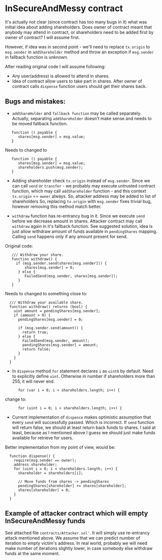 # InSecureAndMessy contract

It's actually not clear (since contract has too many bugs in it) what was initial idea about adding shareholders. Does owner of contract meant that anybody may attend in contract, or shareholders need to be added first by owner of contract? I will assume first.

However, if idea was in second point - we'll need to replace `tx.origin` to `msg.sender` in `addShareholder` method and throw an exception if `msg.sender` in fallback function is unknown.

After reading original code I will assume following:

- Any user(address) is allowed to attend in shares.
- Idea of contract allow users to take part in shares. After owner of contract calls `dispense` function users should get their shares back.


## Bugs and mistakes:

- `addShareHolder` and `fallback function` may be called separately. Actually, separating `addShareholder` doesn't make sense and needs to be moved fallback function.

```
   function () payable {
      shares[msg.sender] = msg.value;
   }
```

Needs to changed to

```
   function () payable {
      shares[msg.sender] = msg.value;
	  shareholders.push(msg.sender);
   }
```

- Adding shareholder check `tx.origin` instead of `msg.sender`. Since we can call `send` or `transfer` - we probably may execute untrusted contract function, which may call `addShareholder` function - and this context `tx.origin` == `owner` always. So, attacker address may be added to list of shareholders
So, replacing `tx.origin` with `msg.sender` fixes trivial bug, however removing this method match better.

- `withdraw` function has re-entrancy bug in it. Since we execute `send` before we decrease amount in shares. Attacker contract may call `withdraw` again in it's fallback function. See suggested solution, idea is just allow withdraw amount of funds available in `pendingShares` mapping. Calling `send` happens only if any amount present for send.

Original code:
```
   /// Withdraw your share.
   function withdraw() {
     if (msg.sender.send(shares[msg.sender])) {
         shares[msg.sender] = 0;
      } else {
         FailedSend(msg.sender, shares[msg.sender]);
      }
   }
```

Needs to changed to something close to:

```
  /// Withdraw your available share.
  function withdraw() returns (bool) {
	uint amount = pendingShares[msg.sender];
	if (amount > 0) {
	  pendingShares[msg.sender] = 0;

	  if (msg.sender.send(amount)) {
		return true;
	  } else {
		FailedSend(msg.sender, amount);
		pendingShares[msg.sender] = amount;
		return false;
	  }
	}
  }
```

- In `dispense` method `for` statement declares `i` as `uint8` by default. Need to explicitly define `uint`. Otherwise in number if shareholders more than 255, it will never end.

```
      for (var i = 0; i < shareholders.length; i++) {
```

change to:

```
      for (uint i = 0; i < shareholders.length; i++) {
```

- Current implementation of `dispence` makes optimistic assumption that every `send` will successfully passed. Which is incorrect. If `send` function will return false, we should at least return back funds to shares. I said at least, because as I mentioned above I guess we should just make funds available for retrieve for users.

Better implementation from my point of view, would be:

```
  function dispense() {
	require(msg.sender == owner);
	address shareholder;
	for (uint i = 0; i < shareholders.length; i++) {
	  shareholder = shareholders[i];

	  // Move funds from shares -> pendingShares
	  pendingShares[shareholder] += shares[shareholder];
	  shares[shareholder] = 0;
	}
  }
```


## Example of attacker contract which will empty InSecureAndMessy funds

See attached file `contracts/Attacker.sol'`. It will simply use re-entrancy attack mentioned above. We assume that we can predict number of iteration to empty victim's address. In real world, probably we will need make number of iterations slightly lower, in case somebody else withdraw funds at the same moment.
